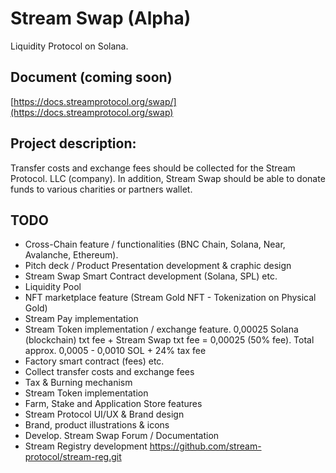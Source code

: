 # Stream Swap (Alpha)

Liquidity Protocol on Solana.

## Document (coming soon)

[https://docs.streamprotocol.org/swap/](https://docs.streamprotocol.org/swap)


## Project description: 

Transfer costs and exchange fees should be collected for the Stream Protocol. LLC (company). In addition, Stream Swap should be able to donate funds to various charities or partners wallet.

## TODO

- Cross-Chain feature / functionalities (BNC Chain, Solana, Near, Avalanche, Ethereum).
- Pitch deck / Product Presentation development & craphic design
- Stream Swap Smart Contract development (Solana, SPL) etc.
- Liquidity Pool 
- NFT marketplace feature (Stream Gold NFT - Tokenization on Physical Gold)
- Stream Pay implementation
- Stream Token implementation / exchange feature. 0,00025 Solana (blockchain) txt fee + Stream Swap txt fee = 0,00025 (50% fee). Total approx. 0,0005 - 0,0010 SOL + 24% tax fee
- Factory smart contract (fees) etc.
- Collect transfer costs and exchange fees
- Tax & Burning mechanism
- Stream Token implementation
- Farm, Stake and Application Store features
- Stream Protocol UI/UX & Brand design
- Brand, product illustrations & icons
- Develop. Stream Swap Forum / Documentation
- Stream Registry development https://github.com/stream-protocol/stream-reg.git
